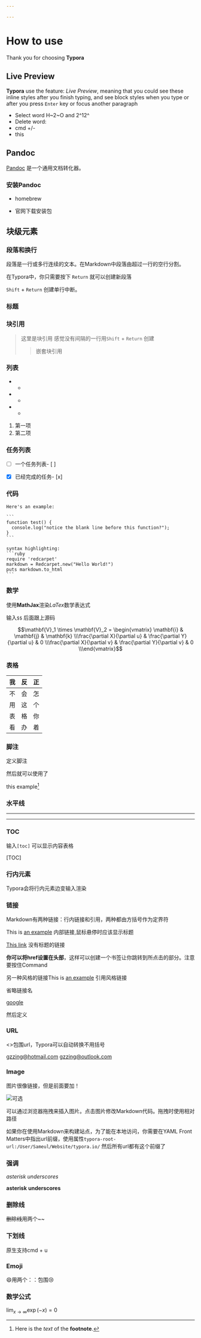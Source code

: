 ```yaml
---

---
```




# How to use

Thank you for choosing **Typora** 

## Live Preview

**Typora** use the feature: *Live Preview*, meaning that you could see these inline styles after you finish typing, and see block styles when you type or after you press `Enter` key or focus another paragraph

- Select word H~2~O and 2^12^ 
- Delete word: 
- cmd +/-
- this

## Pandoc

[Pandoc](http://pandoc.org/) 是一个通用文档转化器。

### 安装Pandoc

- homebrew


- 官网下载安装包



## 块级元素

### 段落和换行

段落是一行或多行连续的文本。在Markdown中段落由超过一行的空行分割。

在Typora中，你只需要按下 `Return` 就可以创建新段落

`Shift` + `Return` 创建单行中断。

### 标题

### 块引用

> 这里是块引用
> 感觉没有间隔的一行用`Shift` + `Return` 创建
>
> > 嵌套块引用

### 列表

- *
- -
- +

1. 第一项
2. 第二项

### 任务列表

- [ ] 一个任务列表-  [ ]


- [x] 已经完成的任务- [x]

### 代码

```gfm
Here's an example:

​```
function test() {
  console.log("notice the blank line before this function?");
}
​```

syntax highlighting:
​```ruby
require 'redcarpet'
markdown = Redcarpet.new("Hello World!")
puts markdown.to_html
​```
```

### 数学

使用**MathJax**渲染*LaTex*数学表达式

输入`$$` 后面跟上源码

$$\mathbf{V}_1 \times \mathbf{V}_2 =  \begin{vmatrix} \mathbf{i} & \mathbf{j} & \mathbf{k} \\\frac{\partial X}{\partial u} &  \frac{\partial Y}{\partial u} & 0 \\\frac{\partial X}{\partial v} &  \frac{\partial Y}{\partial v} & 0 \\\end{vmatrix}$$

### 表格

| 我    | 反    | 正    |
| :--- | ---- | ---- |
| 不    | 会    | 怎    |
| 用    | 这    | 个    |
| 表    | 格    | 你    |
| 看    | 办    | 着    |

### 脚注

定义脚注

[^footnote]: Here is the *text* of the **footnote**.

然后就可以使用了

this example[^footnote]

### 水平线

***

---

### TOC

输入`[toc]` 可以显示内容表格

[TOC]

### 行内元素

Typora会将行内元素边变输入渲染

### 链接

Markdown有两种链接：行内链接和引用，两种都由方括号作为定界符

This is [an example](http://www.baidu.com/ "标题") 内部链接,鼠标悬停时应该显示标题

[This link](http://www.baidu.com/) 没有标题的链接

**你可以将href设置在头部**，这样可以创建一个书签让你跳转到所点击的部分。注意要按住Command

另一种风格的链接This is [an example][id] 引用风格链接

[id]: http://www.baidu.com

省略链接名

[google][]

然后定义

[google]: http://www.google.com

### URL

<>包围url，Typora可以自动转换不用括号

<gzzing@hotmail.com> gzzing@outlook.com

### Image

图片很像链接，但是前面要加！

![可选](http://cdn1.tnwcdn.com/wp-content/blogs.dir/1/files/2016/05/Tim-Cook-Neelie-Kroes-Startupfest-1592x796.jpg)

可以通过浏览器拖拽来插入图片。点击图片修改Markdown代码。拖拽时使用相对路径

如果你在使用Markdown来构建站点，为了能在本地访问，你需要在YAML Front Matters中指出url前缀，使用属性`typora-root-url:/User/Sameul/Website/typora.io/` 然后所有url都有这个前缀了

### 强调

*asterisk* _underscores_ 

**asterisk** __underscores__

### 删除线

~~删除线~~用两个~~

### 下划线

原生支持cmd + u

### Emoji

:smile:用两个：：包围:cry:

### 数学公式

$\lim_{x \to \infty}\exp(-x) = 0$

















































